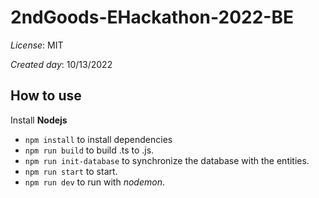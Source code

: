 # 2ndGoods-EHackathon-2022-BE

_License_: MIT

_Created day_: 10/13/2022

## How to use
Install __Nodejs__

  * ```npm install``` to install dependencies
  * ```npm run build``` to build .ts to .js.
  * ```npm run init-database``` to synchronize the database with the entities.
  * ```npm run start``` to start.
  * ```npm run dev``` to run with _nodemon_.